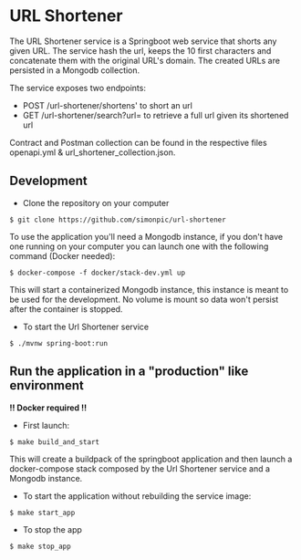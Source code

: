 # URL Shortener

The URL Shortener service is a Springboot web service that shorts any given URL. The service
hash the url, keeps the 10 first characters and concatenate them with the original URL's domain.
The created URLs are persisted in a Mongodb collection.

The service exposes two endpoints:
 - POST /url-shortener/shortens' to short an url
 - GET /url-shortener/search?url=<shortenedUrl> to retrieve a full url given its shortened url

Contract and Postman collection can be found in the respective files
openapi.yml & url_shortener_collection.json.

## Development

- Clone the repository on your computer
```shell
$ git clone https://github.com/simonpic/url-shortener
```

To use the application you'll need a Mongodb instance, if you don't have one running
on your computer you can launch one with the following command (Docker needed):
```shell
$ docker-compose -f docker/stack-dev.yml up
```
This will start a containerized Mongodb instance, this instance is meant to be used for the development.
No volume is mount so data won't persist after the container is stopped.

- To start the Url Shortener service
```shell
$ ./mvnw spring-boot:run
```

## Run the application in a "production" like environment

**!! Docker required !!**

- First launch:

```shell
$ make build_and_start
```
This will create a buildpack of the springboot application and then launch a docker-compose
stack composed by the Url Shortener service and a Mongodb instance.

 - To start the application without rebuilding the service image:
```shell
$ make start_app
```

- To stop the app
```shell
$ make stop_app
```